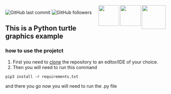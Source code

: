 <img  width="75" height="75" src="https://commonmark.org/help/images/favicon.png" align= 'right'>
<img  width="" height="65" src="https://www.pngkit.com/png/full/70-701749_this-free-icons-png-design-of-python-language.png" align= 'right'>
<img  width="" height="65" src="https://files.realpython.com/media/Turtle_Initial_Demo_GIF.923f9cc7d490.gif" align= 'right'>

![GitHub last commit](https://img.shields.io/github/last-commit/null-b/graphic-python?color=sucse&logo=github&logoColor=blue&style=for-the-badge)
![GitHub followers](https://img.shields.io/github/followers/null-b?label=null-b&logo=github&logoColor=green&style=for-the-badge)

## This is a Python turtle graphics example

### how to use the projetct
1. First you need to [clone](https://docs.github.com/en/github/creating-cloning-and-archiving-repositories/cloning-a-repository-from-github/cloning-a-repository) the repository to an editor/IDE of your choice.<br>
2. Then you will need to run this command
```
pip3 install -r requirements.txt
```
and there you go now you will need to run the .py file
